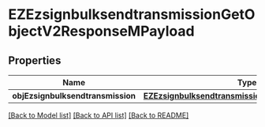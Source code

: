 # EZEzsignbulksendtransmissionGetObjectV2ResponseMPayload

## Properties
Name | Type | Description | Notes
------------ | ------------- | ------------- | -------------
**objEzsignbulksendtransmission** | [**EZEzsignbulksendtransmissionResponseCompound***](EZEzsignbulksendtransmissionResponseCompound.md) |  | 

[[Back to Model list]](../README.md#documentation-for-models) [[Back to API list]](../README.md#documentation-for-api-endpoints) [[Back to README]](../README.md)


